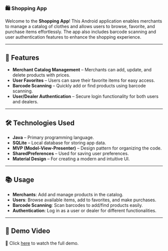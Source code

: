 
### 🛍️ Shopping App  
Welcome to the **Shopping App**! This Android application enables merchants to manage a catalog of clothes and allows users to browse, favorite, and purchase items effortlessly. The app also includes barcode scanning and user authentication features to enhance the shopping experience.  

---

## 📲 Features  

- **Merchant Catalog Management** – Merchants can add, update, and delete products with prices.  
- **User Favorites** – Users can save their favorite items for easy access.  
- **Barcode Scanning** – Quickly add or find products using barcode scanning.  
- **User/Dealer Authentication** – Secure login functionality for both users and dealers.  

---

## 🛠️ Technologies Used  

- **Java** – Primary programming language.  
- **SQLite** – Local database for storing app data.  
- **MVP (Model-View-Presenter)** – Design pattern for organizing the code.  
- **SharedPreferences** – Used for saving user preferences.  
- **Material Design** – For creating a modern and intuitive UI.  

---

## 📚 Usage  

- **Merchants**: Add and manage products in the catalog.  
- **Users**: Browse available items, add to favorites, and make purchases.  
- **Barcode Scanning**: Scan barcodes to add/find products easily.  
- **Authentication**: Log in as a user or dealer for different functionalities.  

---

## 🎥 Demo Video  

🔗 Click [here](https://drive.google.com/file/d/1dvn7fBd5oTmumyF4ExEXjJwnUT-m3UDU/view?usp=sharing) to watch the full demo.  




